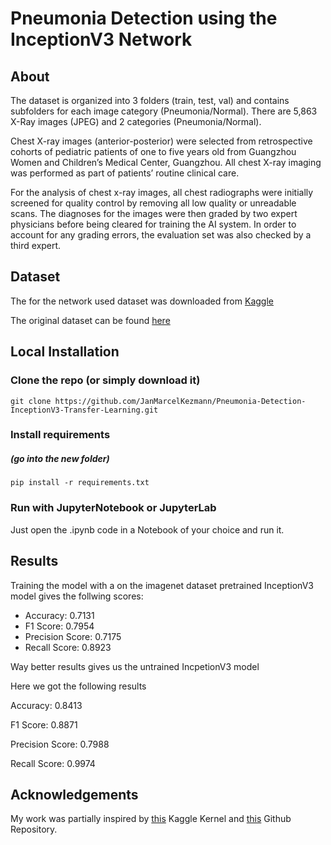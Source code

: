 # Pneumonia Detection using the InceptionV3 Network

## About

<p>The dataset is organized into 3 folders (train, test, val) and contains subfolders for each image category (Pneumonia/Normal). There are 5,863 X-Ray images (JPEG) and 2 categories (Pneumonia/Normal).</p>

<p>Chest X-ray images (anterior-posterior) were selected from retrospective cohorts of pediatric patients of one to five years old from Guangzhou Women and Children’s Medical Center, Guangzhou. All chest X-ray imaging was performed as part of patients’ routine clinical care.</p>

<p>For the analysis of chest x-ray images, all chest radiographs were initially screened for quality control by removing all low quality or unreadable scans. The diagnoses for the images were then graded by two expert physicians before being cleared for training the AI system. In order to account for any grading errors, the evaluation set was also checked by a third expert.</p>

## Dataset

<p>The for the network used dataset was downloaded from <a href="https://www.kaggle.com/paultimothymooney/chest-xray-pneumonia">Kaggle</a>
<p>The original dataset can be found <a href="https://data.mendeley.com/datasets/rscbjbr9sj/2">here</a>

## Local Installation

### Clone the repo (or simply download it)
```shell
git clone https://github.com/JanMarcelKezmann/Pneumonia-Detection-InceptionV3-Transfer-Learning.git
```

### Install requirements
##### (go into the new folder)

```shell
pip install -r requirements.txt
```

### Run with JupyterNotebook or JupyterLab
<p>Just open the .ipynb code in a Notebook of your choice and run it.</p>

## Results

<p>Training the model with a on the imagenet dataset pretrained InceptionV3 model gives the follwing scores:</p>

- Accuracy: 0.7131
- F1 Score: 0.7954
- Precision Score: 0.7175
- Recall Score: 0.8923

<p>Way better results gives us the untrained IncpetionV3 model</p>
<p>Here we got the following results</p>
<p>Accuracy: 0.8413</p>
<p>F1 Score: 0.8871</p>
<p>Precision Score: 0.7988</p>
<p>Recall Score: 0.9974</p>



## Acknowledgements
<p>My work was partially inspired by <a href="https://www.kaggle.com/aakashnain/beating-everything-with-depthwise-convolution">this</a> Kaggle Kernel and <a href="">this</a> Github Repository.</p>
